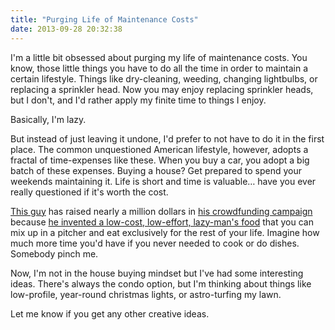 ```yaml
---
title: "Purging Life of Maintenance Costs"
date: 2013-09-28 20:32:38
---
```


  I'm a little bit obsessed about purging my life of maintenance costs. You know, those little things you have to do all the time in order to maintain a certain lifestyle. Things like dry-cleaning, weeding, changing lightbulbs, or replacing a sprinkler head. Now you may enjoy replacing sprinkler heads, but I don't, and I'd rather apply my finite time to things I enjoy. 

  Basically, I'm lazy.

  But instead of just leaving it undone, I'd prefer to not have to do it in the first place. The common unquestioned American lifestyle, however, adopts a fractal of time-expenses like these. When you buy a car, you adopt a big batch of these expenses. Buying a house? Get prepared to spend your weekends maintaining it. Life is short and time is valuable… have you ever really questioned if it's worth the cost.

  <a href="https://twitter.com/robrhinehart">This guy</a> has raised nearly a million dollars in <a href="https://venturebeat.com/2013/06/21/soylent-crowdfunding-campaign-attracts-755k-so-people-can-survive-without-food/">his crowdfunding campaign</a> because <a href="http://robrhinehart.com/?p=298">he invented a low-cost, low-effort, lazy-man's food</a> that you can mix up in a pitcher and eat exclusively for the rest of your life. Imagine how much more time you'd have if you never needed to cook or do dishes. Somebody pinch me.

  Now, I'm not in the house buying mindset but I've had some interesting ideas. There's always the condo option, but I'm thinking about things like low-profile, year-round christmas lights, or astro-turfing my lawn. 

  Let me know if you get any other creative ideas.
